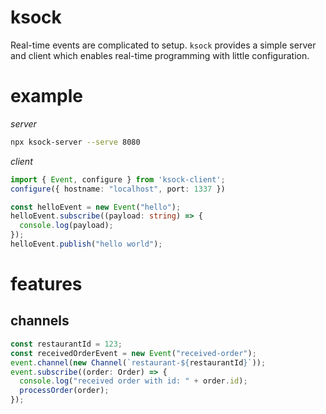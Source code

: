 # ksock

Real-time events are complicated to setup. `ksock` provides a simple server and client which enables real-time programming with little configuration.

# example

*server*
```bash
npx ksock-server --serve 8080
```

*client*
```typescript
import { Event, configure } from 'ksock-client';
configure({ hostname: "localhost", port: 1337 })

const helloEvent = new Event("hello");
helloEvent.subscribe((payload: string) => {
  console.log(payload);
});
helloEvent.publish("hello world");
```

# features

## channels

```typescript
const restaurantId = 123;
const receivedOrderEvent = new Event("received-order");
event.channel(new Channel(`restaurant-${restaurantId}`));
event.subscribe((order: Order) => {
  console.log("received order with id: " + order.id);
  processOrder(order);
});
```

